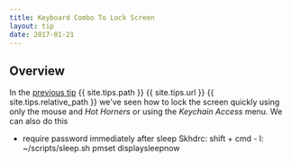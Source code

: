 ```yaml
---
title: Keyboard Combo To Lock Screen
layout: tip
date: 2017-01-21
---
```


## Overview

In the [previous tip]()
{{ site.tips.path }}
{{ site.tips.url }}
{{ site.tips.relative_path }}
we've seen how to lock the screen quickly using only the mouse and _Hot Horners_ or using the _Keychain Access_ menu. We can also do this 

+ require password immediately after sleep
Skhdrc: shift + cmd - l: ~/scripts/sleep.sh
pmset displaysleepnow
